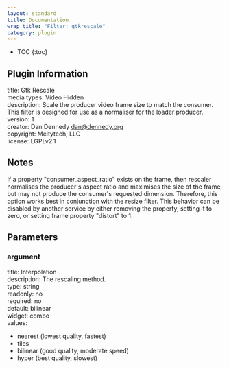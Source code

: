 ```yaml
---
layout: standard
title: Documentation
wrap_title: "Filter: gtkrescale"
category: plugin
---
```

* TOC
{:toc}

## Plugin Information

title: Gtk Rescale  
media types:
Video  Hidden  
description: Scale the producer video frame size to match the consumer. This filter is designed for use as a normaliser for the loader producer.  
version: 1  
creator: Dan Dennedy <dan@dennedy.org>  
copyright: Meltytech, LLC  
license: LGPLv2.1  

## Notes

If a property &quot;consumer_aspect_ratio&quot; exists on the frame, then rescaler normalises the producer&#39;s aspect ratio and maximises the size of the frame, but may not produce the consumer&#39;s requested dimension. Therefore, this option works best in conjunction with the resize filter. This behavior can be disabled by another service by either removing the property, setting it to zero, or setting frame property &quot;distort&quot; to 1.

## Parameters

### argument

title: Interpolation    
description:
The rescaling method.  
type: string  
readonly: no  
required: no  
default: bilinear  
widget: combo  
values:  

* nearest (lowest quality, fastest)
* tiles
* bilinear (good quality, moderate speed)
* hyper (best quality, slowest)

